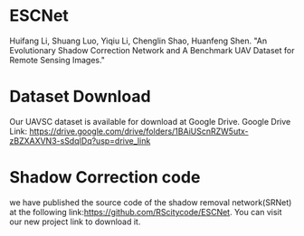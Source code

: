 # ESCNet
Huifang Li, Shuang Luo, Yiqiu Li, Chenglin Shao, Huanfeng Shen. "An Evolutionary Shadow Correction Network and A Benchmark UAV Dataset for Remote Sensing Images."

# Dataset Download
Our UAVSC dataset is available for download at Google Drive.
Google Drive Link: https://drive.google.com/drive/folders/1BAiUScnRZW5utx-zBZXAXVN3-sSdqIDq?usp=drive_link

# Shadow Correction code
we have published the source code of the shadow removal network(SRNet) at the following link:https://github.com/RScitycode/ESCNet.
You can visit our new project link to download it.

